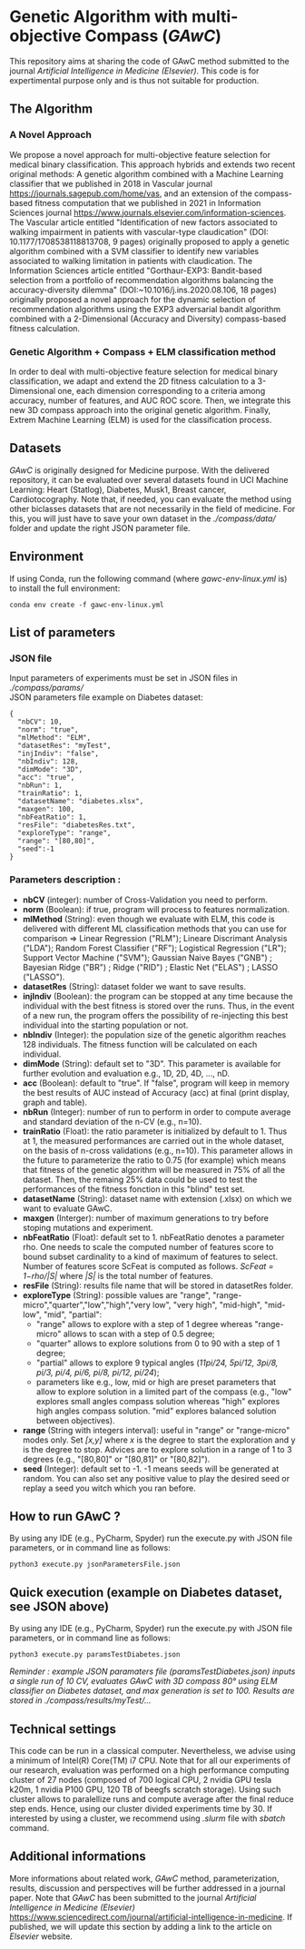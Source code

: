# Genetic Algorithm with multi-objective Compass (*GAwC*)

This repository aims at sharing the code of GAwC method submitted to the journal *Artificial Intelligence in Medicine (Elsevier)*. This code is for expertimental purpose only and is thus not suitable for production.

## The Algorithm

### A Novel Approach
We propose a novel approach for multi-objective feature selection for medical binary classification. This approach hybrids and extends two recent original methods: A genetic algorithm combined with a Machine Learning classifier that we published in 2018 in Vascular journal https://journals.sagepub.com/home/vas, and an extension of the compass-based fitness computation that we published in 2021 in Information Sciences journal https://www.journals.elsevier.com/information-sciences. The Vascular article entitled "Identification of new factors associated to walking impairment in patients with vascular-type claudication" (DOI: 10.1177/1708538118813708, 9 pages) originally proposed to apply a genetic algorithm combined with a SVM classifier to identify new variables associated to walking limitation in patients with claudication. The Information Sciences article entitled "Gorthaur-EXP3: Bandit-based selection from a portfolio of recommendation algorithms balancing the accuracy-diversity dilemma" (DOI:~10.1016/j.ins.2020.08.106, 18 pages) originally proposed a novel approach for the dynamic selection of recommendation algorithms using the EXP3 adversarial bandit algorithm combined with a 2-Dimensional (Accuracy and Diversity) compass-based fitness calculation.

### Genetic Algorithm + Compass + ELM classification method
In order to deal with multi-objective feature selection for medical binary classification, we adapt and extend the 2D fitness calculation to a 3-Dimensional one, each dimension corresponding to a criteria among accuracy, number of features, and AUC ROC score. Then, we integrate this new 3D compass approach into the original genetic algorithm. Finally, Extrem Machine Learning (ELM) is used for the classification process.

## Datasets

*GAwC* is originally designed for Medicine purpose. With the delivered repository, it can be evaluated over several datasets found in UCI Machine Learning: Heart (Statlog), Diabetes, Musk1, Breast cancer, Cardiotocography. Note that, if needed, you can evaluate the method using other biclasses datasets that are not necessarily in the field of medicine. For this, you will just have to save your own dataset in the *./compass/data/* folder and update the right JSON parameter file.


## Environment
If using Conda, run the following command (where *gawc-env-linux.yml* is) to install the full environment:
```
conda env create -f gawc-env-linux.yml
```


## List of parameters

### JSON file
Input parameters of experiments must be set in JSON files in *./compass/params/*\
JSON parameters file example on Diabetes dataset:
```
{
  "nbCV": 10,
  "norm": "true",
  "mlMethod": "ELM",
  "datasetRes": "myTest",
  "injIndiv": "false",
  "nbIndiv": 128,
  "dimMode": "3D",
  "acc": "true",
  "nbRun": 1,
  "trainRatio": 1,
  "datasetName": "diabetes.xlsx",
  "maxgen": 100,
  "nbFeatRatio": 1,
  "resFile": "diabetesRes.txt",
  "exploreType": "range",
  "range": "[80,80]",
  "seed":-1
}
```
### Parameters description :
* **nbCV** (integer): number of Cross-Validation you need to perform.
* **norm** (Boolean): if true, program will process to features normalization.
* **mlMethod** (String): even though we evaluate with ELM, this code is delivered with different ML classification methods that you can use for comparison => Linear Regression ("RLM"); Lineare Discrimant Analysis ("LDA"); Random Forest Classifier ("RF"); Logistical Regression ("LR"); Support Vector Machine ("SVM"); Gaussian Naive Bayes ("GNB") ; Bayesian Ridge ("BR") ;  Ridge ("RID") ; Elastic Net ("ELAS") ; LASSO ("LASSO").
* **datasetRes** (String): dataset folder we want to save results.
* **injIndiv** (Boolean): the program can be stopped at any time because the individual with the best fitness is stored over the runs. Thus, in the event of a new run, the program offers the possibility of re-injecting this best individual into the starting population or not.
* **nbIndiv** (Integer): the population size of the genetic algorithm reaches 128 individuals. The fitness function will be calculated on each individual.
* **dimMode** (String): default set to "3D". This parameter is available for further evolution and evaluation e.g., 1D, 2D, 4D, ..., nD.
* **acc** (Boolean): default to "true". If "false", program will keep in memory the best results of AUC instead of Accuracy (acc) at final (print display, graph and table).
* **nbRun** (Integer): number of run to perform in order to compute average and standard deviation of the n-CV (e.g., n=10).
* **trainRatio** (Float): the ratio parameter is initialized by default to 1. Thus at 1, the measured performances are carried out in the whole dataset, on the basis of n-cross validations (e.g., n=10). This parameter allows in the future to parameterize the ratio to 0.75 (for example) which means that fitness of the genetic algorithm will be measured in 75% of all the dataset. Then, the remaing 25% data could be used to test the performances of the fitness fonction in this "blind" test set.
* **datasetName** (String): dataset name with extension (.xlsx) on which we want to evaluate GAwC.
* **maxgen** (Interger): number of maximum generations to try before stoping mutations and experiment.
* **nbFeatRatio** (Float): default set to 1. nbFeatRatio denotes a parameter rho. One needs to scale the computed number of features score to bound subset cardinality to a kind of maximum of features to select. Number of features score ScFeat is computed as follows. *ScFeat = 1−rho/|S|* where *|S|* is the total number of features.
* **resFile** (String): results file name that will be stored in datasetRes folder.
* **exploreType** (String): possible values are "range", "range-micro","quarter","low","high","very low", "very high", "mid-high", "mid-low", "mid", "partial": 
  - "range" allows to explore with a step of 1 degree whereas "range-micro" allows to scan with a step of 0.5 degree; 
  - "quarter" allows to explore solutions from 0 to 90 with a step of 1 degree;
  - "partial" allows to explore 9 typical angles (*11pi/24, 5pi/12, 3pi/8, pi/3, pi/4, pi/6, pi/8, pi/12, pi/24*);
  - parameters like e.g., low, mid or high are preset parameters that allow to explore solution in a limited part of the compass (e.g., "low" explores small angles compass solution whereas "high" explores high angles compass solution. "mid" explores balanced solution between objectives).
* **range** (String with integers interval): useful in "range" or "range-micro" modes only. Set *[x,y]* where *x* is the degree to start the exploration and y is the degree to stop. Advices are to explore solution in a range of 1 to 3 degrees (e.g., "[80,80]" or "[80,81]" or "[80,82]").
* **seed** (Integer): default set to -1. -1 means seeds will be generated at random. You can also set any positive value to play the desired seed or replay a seed you witch which you ran before.



## How to run GAwC ?

By using any IDE (e.g., PyCharm, Spyder) run the execute.py with JSON file parameters, or in command line as follows:
```
python3 execute.py jsonParametersFile.json
```


## Quick execution (example on Diabetes dataset, see JSON above)

By using any IDE (e.g., PyCharm, Spyder) run the execute.py with JSON file parameters, or in command line as follows:
```
python3 execute.py paramsTestDiabetes.json
```
*Reminder : example JSON paramaters file (paramsTestDiabetes.json) inputs a single run of 10 CV, evaluates GAwC with 3D compass 80° using ELM classifier on Diabetes dataset, and max generation is set to 100. Results are stored in ./compass/results/myTest/...* 

## Technical settings

This code can be run in a classical computer. Nevertheless, we advise using a minimum of Intel(R) Core(TM) i7 CPU. Note that for all our experiments of our research, evaluation was performed on a high performance computing cluster of 27 nodes (composed of 700 logical CPU, 2 nvidia GPU tesla k20m, 1 nvidia P100 GPU, 120 TB of beegfs scratch storage). Using such cluster allows to paralellize runs and compute average after the final reduce step ends. Hence, using our cluster divided experiments time by 30. If interested by using a cluster, we recommend using *.slurm* file with *sbatch* command. 

## Additional informations  
More informations about related work, *GAwC* method, parameterization, results, discussion and perspectives will be further addressed in a journal paper. Note that *GAwC* has been submitted to the journal *Artificial Intelligence in Medicine (Elsevier)* https://www.sciencedirect.com/journal/artificial-intelligence-in-medicine. If published, we will update this section by adding a link to the article on *Elsevier* website.

